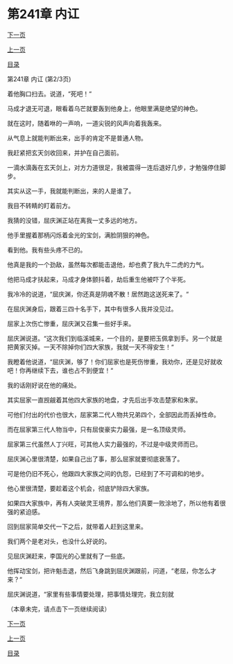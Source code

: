 <h1>第241章   内讧</h1>
            <div><p><a href="./722_%E7%AC%AC241%E7%AB%A0_%E5%86%85%E8%AE%A7.md">下一页</a></p><p><a href="./720_%E7%AC%AC241%E7%AB%A0_%E5%86%85%E8%AE%A7.md">上一页</a></p><p><a href="../">目录</a></p></div>
            <div><p>第241章   内讧 (第2/3页)</p><p>着他胸口扫去。说道，“死吧！“</p><p>马成才退无可退，眼看着乌芒就要轰到他身上，他眼里满是绝望的神色。</p><p>就在这时，随着咻的一声响，一道尖锐的风声向着我轰来。</p><p>从气息上就能判断出来，出手的肯定不是普通人物。</p><p>我赶紧把玄天剑收回来，并护在自己面前。</p><p>一滴水滴轰在玄天剑上，对方力道很足，我被震得一连后退好几步，才勉强停住脚步。</p><p>其实从这一手，我就能判断出，来的人是谁了。</p><p>我目不转睛的盯着前方。</p><p>我猜的没错，屈庆渊正站在离我一丈多远的地方。</p><p>他手里握着那柄闪烁着金光的宝剑，满脸阴狠的神色。</p><p>看到他。我有些头疼不已的。</p><p>他真是我的一个劲敌，虽然每次都能击退他，却也费了我九牛二虎的力气。</p><p>他把马成才扶起来，马成才身体颤抖着，劫后重生他被吓了个半死。</p><p>我冷冷的说道，“屈庆渊，你还真是阴魂不散！居然跑这送死来了。“</p><p>在屈庆渊身后，跟着三四十名手下，其中有很多人我并没见过。</p><p>屈家上次伤亡惨重，屈庆渊又召集一些好手来。</p><p>屈庆渊说道。“这次我们到临溪城来，一个目的，是要把玉佩拿到手。另一个就是把黄家灭掉。一天不除掉你们四大家族，我就一天不得安生！“</p><p>我瞪着他说道，“屈庆渊，够了！你们屈家也是死伤惨重，我劝你，还是见好就收吧！你再继续下去，谁也占不到便宜！“</p><p>我的话刚好说在他的痛处。</p><p>其实屈家一直觊觎着其他四大家族的地盘，才先后出手攻击楚家和朱家。</p><p>可他们付出的代价也很大，屈家第二代人物共兄弟四个，全部因此而丢掉性命。</p><p>而在屈家第三代人物当中，只有屈俊豪实力最强，是一名顶级灵师。</p><p>屈家第三代虽然人丁兴旺，可其他人实力最强的，不过是中级灵师而已。</p><p>屈庆渊心里很清楚，如果自己出了事，那么屈家就要彻底衰落了。</p><p>可是他仍旧不死心，他跟四大家族之间的仇怨，已经到了不可调和的地步。</p><p>他心里很清楚，要趁着这个机会，彻底铲除四大家族。</p><p>如果四大家族中，再有人突破灵王境界，那么他们真要一败涂地了，所以他有着很强的紧迫感。</p><p>回到屈家简单交代一下之后，就带着人赶到这里来。</p><p>我们两个是老对头，也没什么好说的。</p><p>见屈庆渊赶来，李国光的心里就有了一些底。</p><p>他挥动宝剑，把许魁击退，然后飞身跳到屈庆渊跟前，问道，“老屈，你怎么才来？“</p><p>屈庆渊说道，“家里有些事情要处理，把事情处理完，我立刻就</p><p>（本章未完，请点击下一页继续阅读）</p></div>
            <div><p><a href="./722_%E7%AC%AC241%E7%AB%A0_%E5%86%85%E8%AE%A7.md">下一页</a></p><p><a href="./720_%E7%AC%AC241%E7%AB%A0_%E5%86%85%E8%AE%A7.md">上一页</a></p><p><a href="../">目录</a></p></div>